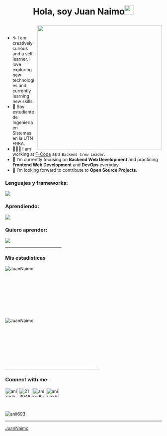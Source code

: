 <!-- Header -->
<h1 align="center">
 
 Hola, soy Juan Naimo<img src="https://github.com/oHTGo/oHTGo/blob/main/images/hi.gif" width="30px" height="30px">
</h1>

<!-- Counter -->

<img align='right' src="https://github.com/oHTGo/oHTGo/blob/main/images/coding.gif" width="400">
<br>

- ♑ I am creatively curious and a self-learner. I love exploring new technologies and currently learning new skills.
- 📓 Soy estudiante de Ingenieria en Sistemas en la UTN FRBA.
- 👨🏻‍💻 I am working at [F-Code](https://www.facebook.com/fcodefpt) as a `Backend Crew Leader`.
- 🌱 I’m currently focusing on **Backend Web Development** and practicing **Frontend Web Development** and **DevOps** everyday.
- 💬 I’m looking forward to contribute to **Open Source Projects**.

  
<h3 align="left">Lenguajes y frameworks:</h3>
<p align="left"><img src="https://skillicons.dev/icons?i=c,cpp,py,django" /></p>
<h3 align="left">Aprendiendo: </h3>
<p align="left"><img src="https://skillicons.dev/icons?i=go,fastapi" /></p>
<h3 align="left">Quiero aprender: </h3>
<p align="left"><img src="https://skillicons.dev/icons?i=aws,gcp" />
<hr width="36%" >

<h3>Mis estadisticas </h3>


<p><img align="left" src="https://github-readme-stats.vercel.app/api?username=JuanNaimo&theme=dark&show_icons=true&hide_border=false&count_private=true" alt="JuanNaimo" /></p>
<br><br><br><br><br><br><br><br><br>
<p>&nbsp;<img align="left" src="https://github-readme-stats.vercel.app/api/top-langs/?username=JuanNaimo&theme=dark&show_icons=true&hide_border=false&layout=compact" alt="JuanNaimo" /></p>
<br><br><br><br><br><br>

<br>
<hr width="60%" >
<h3 align="left">Connect with me:</h3>
<p align="left">
<a href="https://linkedin.com/in/anirudh-rai-072732220" target="blank"><img align="center" src="https://raw.githubusercontent.com/rahuldkjain/github-profile-readme-generator/master/src/images/icons/Social/linked-in-alt.svg" alt="anirudh-rai-072732220" height="30" width="40" /></a>
<a href="https://stackoverflow.com/users/21304875" target="blank"><img align="center" src="https://raw.githubusercontent.com/rahuldkjain/github-profile-readme-generator/master/src/images/icons/Social/stack-overflow.svg" alt="21304875" height="30" width="40" /></a>
<a href="https://kaggle.com/anirudhrai693" target="blank"><img align="center" src="https://raw.githubusercontent.com/rahuldkjain/github-profile-readme-generator/master/src/images/icons/Social/kaggle.svg" alt="anirudhrai693" height="30" width="40" /></a>
<a href="https://instagram.com/juannaimo" target="blank"><img align="center" src="https://raw.githubusercontent.com/rahuldkjain/github-profile-readme-generator/master/src/images/icons/Social/instagram.svg" alt="anii_akhil" height="30" width="40" /></a>
</p>
<br>
<p align="left"> <img src="https://komarev.com/ghpvc/?username=anii693&label=Profile%20views&color=0e75b6&style=flat" alt="anii693" /> </p>

------


[JuanNaimo](https://github.com/JuanNaimo)

